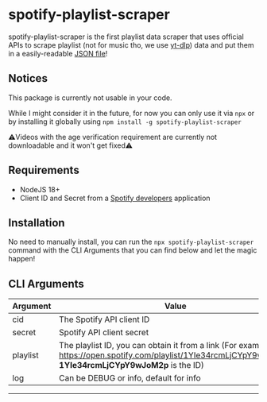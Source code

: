 # spotify-playlist-scraper

spotify-playlist-scraper is the first playlist data scraper that uses official APIs to scrape playlist (not for music tho, we use [yt-dlp](https://github.com/yt-dlp/yt-dlp/)) data and put them in a easily-readable [JSON file](https://github.com/AntogamerYT/spotify-playlist-scraper/blob/main/tracks.example.json)!

## Notices
This package is currently not usable in your code.

While I might consider it in the future, for now you can only use it via `npx` or by installing it globally using `npm install -g spotify-playlist-scraper`

⚠️Videos with the age verification requirement are currently not downloadable and it won't get fixed⚠️


## Requirements
- NodeJS 18+
- Client ID and Secret from a [Spotify developers](https://developer.spotify.com/dashboard) application

## Installation

No need to manually install, you can run the `npx spotify-playlist-scraper` command with the CLI Arguments that you can find below and let the magic happen!

## CLI Arguments

| Argument | Value                     | Required                           |
|----------|---------------------------|------------------------------------|
| cid      | The Spotify API client ID | true                               |
| secret   | Spotify API client secret | true                               |
| playlist | The playlist ID, you can obtain it from a link (For example, in https://open.spotify.com/playlist/1YIe34rcmLjCYpY9wJoM2p, **1YIe34rcmLjCYpY9wJoM2p** is the ID) | true                                |
| log      | Can be DEBUG or info, default for info| false                  |
----------------